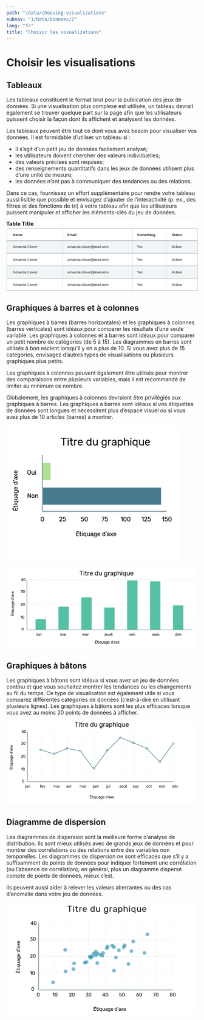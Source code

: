 ```yaml
---
path: "/data/choosing-visualizations"
subnav: "1/Data/Données/2"
lang: "fr"
title: "Choisir les visualizations"
---
```


<helmet>
<title> Choisir les visualisations - Système de conception Aurora </title>
</helmet>

# Choisir les visualisations

## Tableaux

<strippedtable></strippedtable>

Les tableaux constituent le format brut pour la publication des jeux de données. Si une visualisation plus complexe est utilisée, un tableau devrait également se trouver quelque part sur la page afin que les utilisateurs puissent choisir la façon dont ils affichent et analysent les données.

Les tableaux peuvent être tout ce dont vous avez besoin pour visualiser vos données. Il est formidable d’utiliser un tableau si :

* il s’agit d’un petit jeu de données facilement analysé;
* les utilisateurs doivent chercher des valeurs individuelles;
* des valeurs précises sont requises;
*	des renseignements quantitatifs dans les jeux de données utilisent plus d’une unité de mesure;
*	les données n’ont pas à communiquer des tendances ou des relations.

Dans ce cas, fournissez un effort supplémentaire pour rendre votre tableau aussi lisible que possible et envisagez d’ajouter de l’interactivité (p. ex., des filtres et des fonctions de tri) à votre tableau afin que les utilisateurs puissent manipuler et afficher les éléments-clés du jeu de données.

![Banded Table](../../../img\examples\banded_table.png)

## Graphiques à barres et à colonnes

Les graphiques à barres (barres horizontales) et les graphiques à colonnes (barres verticales) sont idéaux pour comparer les résultats d’une seule variable. Les graphiques à colonnes et à barres sont idéaux pour comparer un petit nombre de catégories (de 5 à 15). Les diagrammes en barres sont utilisés à bon escient lorsqu’il y en a plus de 10. Si vous avez plus de 15 catégories, envisagez d’autres types de visualisations ou plusieurs graphiques plus petits.

Les graphiques à colonnes peuvent également être utilisés pour montrer des comparaisons entre plusieurs variables, mais il est recommandé de limiter au minimum ce nombre.

Globalement, les graphiques à colonnes devraient être privilégiés aux graphiques à barres. Les graphiques à barres sont idéaux si vos étiquettes de données sont longues et nécessitent plus d’espace visuel ou si vous avez plus de 10 articles (barres) à montrer.

![Image d'une graphique à barre](../../../img\components\bar_graph_fr.png)

![Image d'une graphique à colonne](../../../img\components\column_graph_fr.png)

## Graphiques à bâtons

Les graphiques à bâtons sont idéaux si vous avez un jeu de données continu et que vous souhaitez montrer les tendances ou les changements au fil du temps. Ce type de visualisation est également utile si vous comparez différentes catégories de données (c’est-à-dire en utilisant plusieurs lignes). Les graphiques à bâtons sont les plus efficaces lorsque vous avez au moins 20 points de données à afficher.

![Image d'une graphique à bâton](../../../img\components\timeline_fr.png)

## Diagramme de dispersion

Les diagrammes de dispersion sont la meilleure forme d’analyse de distribution. Ils sont mieux utilisés avec de grands jeux de données et pour montrer des corrélations ou des relations entre des variables non temporelles. Les diagrammes de dispersion ne sont efficaces que s’il y a suffisamment de points de données pour indiquer fortement une corrélation (ou l’absence de corrélation); en général, plus un diagramme dispersé compte de points de données, mieux c’est.

Ils peuvent aussi aider à relever les valeurs aberrantes ou des cas d’anomalie dans votre jeu de données.

![Image d'une diagramme de dispersion](../../../img\components\scatterplot_2_fr.png)
